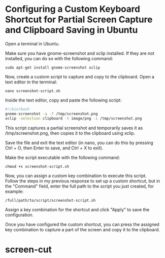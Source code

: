 # Configuring a Custom Keyboard Shortcut for Partial Screen Capture and Clipboard Saving in Ubuntu
Open a terminal in Ubuntu.

Make sure you have gnome-screenshot and xclip installed. If they are not installed, you can do so with the following command:

```shell
sudo apt-get install gnome-screenshot xclip
```

Now, create a custom script to capture and copy to the clipboard. Open a text editor in the terminal:

```shell
nano screenshot-script.sh
```

Inside the text editor, copy and paste the following script:

```bash
#!/bin/bash
gnome-screenshot -a -f /tmp/screenshot.png
xclip -selection clipboard -t image/png -i /tmp/screenshot.png
```

This script captures a partial screenshot and temporarily saves it as /tmp/screenshot.png, then copies it to the clipboard using xclip.

Save the file and exit the text editor (in nano, you can do this by pressing Ctrl + O, then Enter to save, and Ctrl + X to exit).

Make the script executable with the following command:

```shell
chmod +x screenshot-script.sh
```

Now, you can assign a custom key combination to execute this script. Follow the steps in my previous response to set up a custom shortcut, but in the "Command" field, enter the full path to the script you just created, for example:

```shell
/full/path/to/script/screenshot-script.sh
```

Assign a key combination for the shortcut and click "Apply" to save the configuration.

Once you have configured the custom shortcut, you can press the assigned key combination to capture a part of the screen and copy it to the clipboard.
# screen-cut
